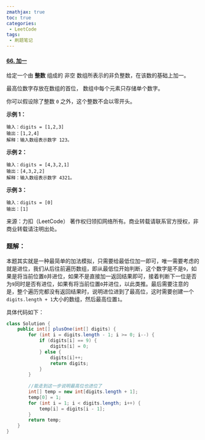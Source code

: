 ```yaml
---
zmathjax: true
toc: true
categories:
 - LeetCode
tags:
 - 刷题笔记
---
```


#### [66. 加一](https://leetcode-cn.com/problems/plus-one/)

给定一个由 **整数** 组成的 非空 数组所表示的非负整数，在该数的基础上加一。

最高位数字存放在数组的首位， 数组中每个元素只存储单个数字。

你可以假设除了整数 `0` 之外，这个整数不会以零开头。

<!--more-->

**示例 1：**

```
输入：digits = [1,2,3]
输出：[1,2,4]
解释：输入数组表示数字 123。
```

**示例 2：**

```
输入：digits = [4,3,2,1]
输出：[4,3,2,2]
解释：输入数组表示数字 4321。
```

**示例 3：**

```
输入：digits = [0]
输出：[1]
```

来源：力扣（LeetCode）
著作权归领扣网络所有。商业转载请联系官方授权，非商业转载请注明出处。

### 题解：

本题其实就是一种最简单的加法模拟，只需要给最低位加一即可，唯一需要考虑的就是进位，我们从后往前遍历数组，即从最低位开始判断，这个数字是不是`9`，如果是将当前位置`0`并进位，如果不是直接加一返回结果即可，接着判断下一位是否为`9`同时是否有进位，如果有将当前位置`0`并进位，以此类推。最后需要注意的是，整个遍历完都没有返回结果时，说明进位进到了最高位，这时需要创建一个`digits.length + 1`大小的数组，然后最高位置`1`。

具体代码如下：

```java
class Solution {
    public int[] plusOne(int[] digits) {
        for (int i = digits.length - 1; i >= 0; i--) {
            if (digits[i] == 9) {
                digits[i] = 0;
            } else {
                digits[i]++;
                return digits;
            }
        }
	
      	//能走到这一步说明最高位也进位了
        int[] temp = new int[digits.length + 1];
        temp[0] = 1;
        for (int i = 1; i < digits.length; i++) {
            temp[i] = digits[i - 1];
        }
        return temp;
    }
}
```

